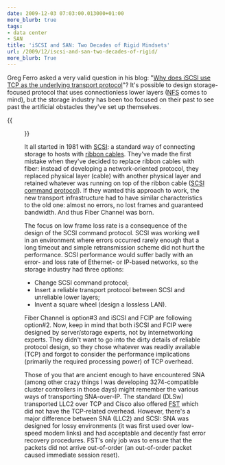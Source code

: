 ```yaml
---
date: 2009-12-03 07:03:00.013000+01:00
more_blurb: true
tags:
- data center
- SAN
title: 'iSCSI and SAN: Two Decades of Rigid Mindsets'
url: /2009/12/iscsi-and-san-two-decades-of-rigid/
more_blurb: True
---
```

Greg Ferro asked a very valid question in his blog: "[Why does iSCSI use TCP as the underlying transport protocol](http://etherealmind.com/why-does-iscsi-use-tcp/)"? It's possible to design storage-focused protocol that uses connectionless lower layers ([NFS](http://en.wikipedia.org/wiki/Network_File_System_(protocol)) comes to mind), but the storage industry has been too focused on their past to see past the artificial obstacles they've set up themselves.

{{<figure src="/2009/12/s1600-History of SAN.png">}}
<!--more-->
It all started in 1981 with [SCSI](http://en.wikipedia.org/wiki/SCSI): a standard way of connecting storage to hosts with [ribbon cables](http://en.wikipedia.org/wiki/SCSI). They've made the first mistake when they've decided to replace ribbon cables with fiber: instead of developing a network-oriented protocol, they replaced physical layer (cable) with another physical layer and retained whatever was running on top of the ribbon cable ([SCSI command protocol](http://en.wikipedia.org/wiki/SCSI)). If they wanted this approach to work, the new transport infrastructure had to have similar characteristics to the old one: almost no errors, no lost frames and guaranteed bandwidth. And thus Fiber Channel was born.
<!--more-->
The focus on low frame loss rate is a consequence of the design of the SCSI command protocol. SCSI was working well in an environment where errors occurred rarely enough that a long timeout and simple retransmission scheme did not hurt the performance. SCSI performance would suffer badly with an error- and loss rate of Ethernet- or IP-based networks, so the storage industry had three options:

-   Change SCSI command protocol;
-   Insert a reliable transport protocol between SCSI and unreliable lower layers;
-   Invent a square wheel (design a lossless LAN).

Fiber Channel is option\#3 and iSCSI and FCIP are following option\#2. Now, keep in mind that both iSCSI and FCIP were designed by server/storage experts, not by internetworking experts. They didn't want to go into the dirty details of reliable protocol design, so they chose whatever was readily available (TCP) and forgot to consider the performance implications (primarily the required processing power) of TCP overhead.

Those of you that are ancient enough to have encountered SNA (among other crazy things I was developing 3274-compatible cluster controllers in those days) might remember the various ways of transporting SNA-over-IP. The standard (DLSw) transported LLC2 over TCP and Cisco also offered [FST](http://www.cisco.com/en/US/tech/tk331/tk336/tech_digest09186a0080091dca.html) which did not have the TCP-related overhead. However, there's a major difference between SNA (LLC2) and SCSI: SNA was designed for lossy environments (it was first used over low-speed modem links) and had acceptable and decently fast error recovery procedures. FST's only job was to ensure that the packets did not arrive out-of-order (an out-of-order packet caused immediate session reset).
